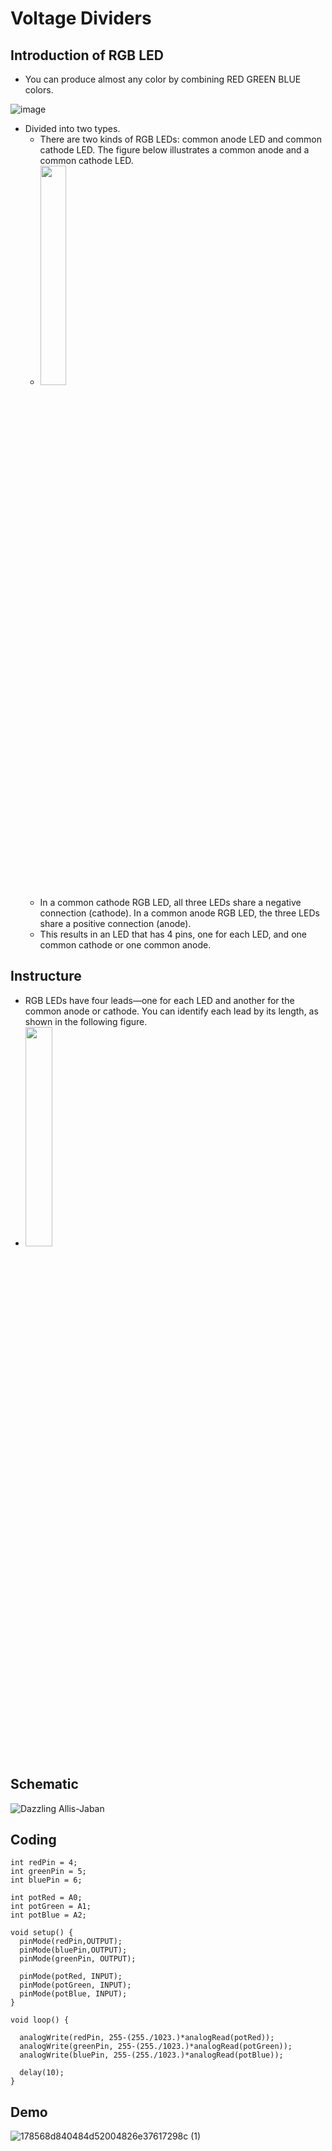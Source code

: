 # Voltage Dividers
## Introduction of RGB LED
+ You can produce almost any color by combining RED GREEN BLUE colors.

![image](https://user-images.githubusercontent.com/81423727/141686427-6c2368c4-89b0-4d11-949a-64e856bf79bb.png)

+ Divided into two types.
  - There are two kinds of RGB LEDs: common anode LED and common cathode LED. The figure below illustrates a common anode and a common cathode LED.
  - <img src=https://user-images.githubusercontent.com/81423727/141686506-2a09c1ad-656b-4c35-b2e8-a4de1ad575d7.png width=30% />
  - In a common cathode RGB LED, all three LEDs share a negative connection (cathode). In a common anode RGB LED, the three LEDs share a positive connection (anode).
  - This results in an LED that has 4 pins, one for each LED, and one common cathode or one common anode.

## Instructure
+ RGB LEDs have four leads—one for each LED and another for the common anode or cathode. You can identify each lead by its length, as shown in the following figure.
+ <img src=https://user-images.githubusercontent.com/81423727/141686592-d01eb796-72cf-4a98-84e7-6d96a24e0ead.png width=30% />

## Schematic
![Dazzling Allis-Jaban](https://user-images.githubusercontent.com/81423727/141689525-1e9d4b04-83fa-451e-af6c-45343c4d1e81.png)


## Coding
```
int redPin = 4;     
int greenPin = 5;   
int bluePin = 6;    

int potRed = A0;     
int potGreen = A1;   
int potBlue = A2;   

void setup() {
  pinMode(redPin,OUTPUT);
  pinMode(bluePin,OUTPUT);
  pinMode(greenPin, OUTPUT);
  
  pinMode(potRed, INPUT); 
  pinMode(potGreen, INPUT); 
  pinMode(potBlue, INPUT); 
}

void loop() {
 
  analogWrite(redPin, 255-(255./1023.)*analogRead(potRed));
  analogWrite(greenPin, 255-(255./1023.)*analogRead(potGreen));
  analogWrite(bluePin, 255-(255./1023.)*analogRead(potBlue));

  delay(10);
}
```

## Demo
![178568d840484d52004826e37617298c (1)](https://user-images.githubusercontent.com/81423727/141689818-f00e94df-6457-42b9-b57d-f9947e99c093.gif)


